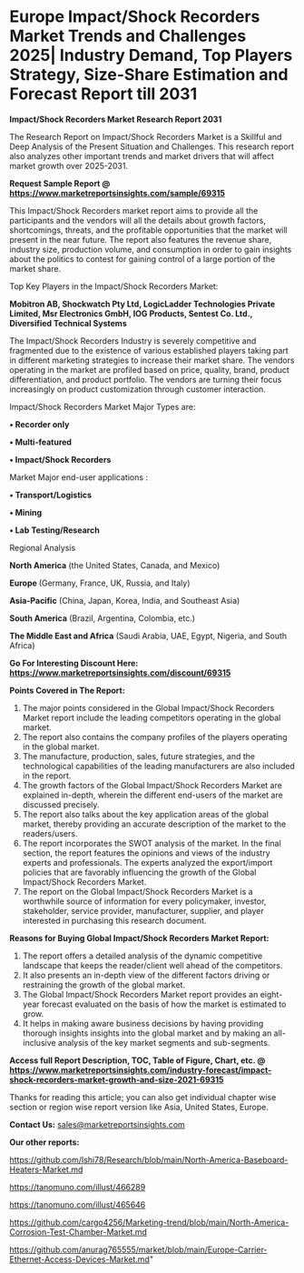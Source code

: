 # Europe Impact/Shock Recorders Market Trends and Challenges 2025| Industry Demand, Top Players Strategy, Size-Share Estimation and Forecast Report till 2031

<strong>Impact/Shock Recorders Market Research Report 2031</strong>

The Research Report on Impact/Shock Recorders Market is a Skillful and Deep Analysis of the Present Situation and Challenges. This research report also analyzes other important trends and market drivers that will affect market growth over 2025-2031.

<strong>Request Sample Report @ <a href=https://www.marketreportsinsights.com/sample/69315>https://www.marketreportsinsights.com/sample/69315</a></strong>

This Impact/Shock Recorders market report aims to provide all the participants and the vendors will all the details about growth factors, shortcomings, threats, and the profitable opportunities that the market will present in the near future. The report also features the revenue share, industry size, production volume, and consumption in order to gain insights about the politics to contest for gaining control of a large portion of the market share.

Top Key Players in the Impact/Shock Recorders Market:

<strong>Mobitron AB, Shockwatch Pty Ltd, LogicLadder Technologies Private Limited, Msr Electronics GmbH, IOG Products, Sentest Co. Ltd., Diversified Technical Systems</strong>

The Impact/Shock Recorders Industry is severely competitive and fragmented due to the existence of various established players taking part in different marketing strategies to increase their market share. The vendors operating in the market are profiled based on price, quality, brand, product differentiation, and product portfolio. The vendors are turning their focus increasingly on product customization through customer interaction.

Impact/Shock Recorders Market Major Types are:

<strong>• Recorder only

• Multi-featured

• Impact/Shock Recorders</strong>

Market Major end-user applications :

<strong>• Transport/Logistics

• Mining

• Lab Testing/Research</strong>

Regional Analysis

</u><strong><b>North America</b></strong> (the United States, Canada, and Mexico)

<strong><b>Europe </b></strong>(Germany, France, UK, Russia, and Italy)

<strong><b>Asia-Pacific</b></strong> (China, Japan, Korea, India, and Southeast Asia)

<strong><b>South America</b></strong> (Brazil, Argentina, Colombia, etc.)

<strong><b>The Middle East and Africa</b></strong> (Saudi Arabia, UAE, Egypt, Nigeria, and South Africa)

<strong>Go For Interesting Discount Here: <a href=https://www.marketreportsinsights.com/discount/69315>https://www.marketreportsinsights.com/discount/69315</a></strong>

<strong>Points Covered in The Report:</strong>
<ol>
  <li>The major points considered in the Global Impact/Shock Recorders Market report include the leading competitors operating in the global market.</li>
  <li>The report also contains the company profiles of the players operating in the global market.</li>
  <li>The manufacture, production, sales, future strategies, and the technological capabilities of the leading manufacturers are also included in the report.</li>
  <li>The growth factors of the Global Impact/Shock Recorders Market are explained in-depth, wherein the different end-users of the market are discussed precisely.</li>
  <li>The report also talks about the key application areas of the global market, thereby providing an accurate description of the market to the readers/users.</li>
  <li>The report incorporates the SWOT analysis of the market. In the final section, the report features the opinions and views of the industry experts and professionals. The experts analyzed the export/import policies that are favorably influencing the growth of the Global Impact/Shock Recorders Market.</li>
  <li>The report on the Global Impact/Shock Recorders Market is a worthwhile source of information for every policymaker, investor, stakeholder, service provider, manufacturer, supplier, and player interested in purchasing this research document.</li>
</ol>
<strong>Reasons for Buying Global Impact/Shock Recorders Market Report:</strong>

<ol>
  <li>The report offers a detailed analysis of the dynamic competitive landscape that keeps the reader/client well ahead of the competitors.</li>
  <li>It also presents an in-depth view of the different factors driving or restraining the growth of the global market.</li>
  <li>The Global Impact/Shock Recorders Market report provides an eight-year forecast evaluated on the basis of how the market is estimated to grow.</li>
  <li>It helps in making aware business decisions by having providing thorough insights insights into the global market and by making an all-inclusive analysis of the key market segments and sub-segments.</li>
</ol>
<strong>Access full Report Description, TOC, Table of Figure, Chart, etc. @ <a href=https://www.marketreportsinsights.com/industry-forecast/impact-shock-recorders-market-growth-and-size-2021-69315>https://www.marketreportsinsights.com/industry-forecast/impact-shock-recorders-market-growth-and-size-2021-69315</a></strong>


Thanks for reading this article; you can also get individual chapter wise section or region wise report version like Asia, United States, Europe.

<strong>Contact Us:</strong>
sales@marketreportsinsights.com

<strong>Our other reports:</strong>

<a href=https://github.com/Ishi78/Research/blob/main/North-America-Baseboard-Heaters-Market.md>https://github.com/Ishi78/Research/blob/main/North-America-Baseboard-Heaters-Market.md</a>

<a href=https://tanomuno.com/illust/466289>https://tanomuno.com/illust/466289</a>

<a href=https://tanomuno.com/illust/465646>https://tanomuno.com/illust/465646</a>

<a href=https://github.com/cargo4256/Marketing-trend/blob/main/North-America-Corrosion-Test-Chamber-Market.md>https://github.com/cargo4256/Marketing-trend/blob/main/North-America-Corrosion-Test-Chamber-Market.md</a>

<a href=https://github.com/anurag765555/market/blob/main/Europe-Carrier-Ethernet-Access-Devices-Market.md>https://github.com/anurag765555/market/blob/main/Europe-Carrier-Ethernet-Access-Devices-Market.md</a>"
